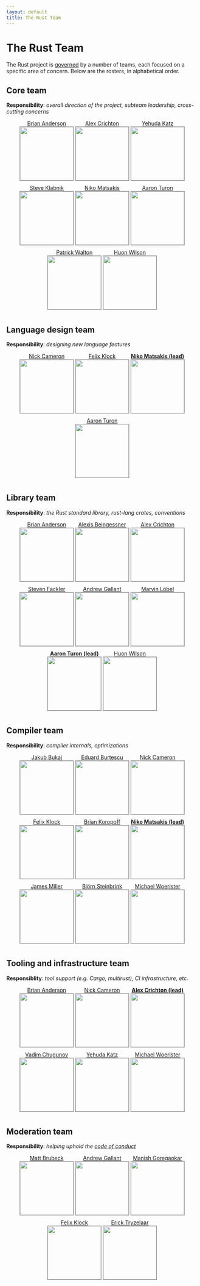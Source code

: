 ```yaml
---
layout: default
title: The Rust Team
---
```


<style type="text/css">
.headshot {
  border: 1px solid #888;
  margin-bottom: 10px;
  width: 140px;
}

.person {
  display: inline-block;
}
.lead {
  font-weight: bold;
}

.headshots {
  text-align: center;
  margin: 0px auto;
  padding: 0;
  width: 700px;
  max-width: 100%;
  list-style: none;
}
</style>

# The Rust Team

The Rust project is [governed](https://github.com/rust-lang/rfcs/pull/1068) by a
number of teams, each focused on a specific area of concern. Below are the
rosters, in alphabetical order.

## Core team

**Responsibility**: *overall direction of the project, subteam leadership, cross-cutting concerns*

<ul class="headshots">
  <li class="person"><a href="https://github.com/brson/">Brian Anderson<br/>
      <img class="headshot" src="https://avatars.githubusercontent.com/brson"></a></li>
  <li class="person"><a href="https://github.com/alexcrichton/">Alex Crichton<br/>
      <img class="headshot" src="https://avatars.githubusercontent.com/alexcrichton"></a></li>
  <li class="person"><a href="https://github.com/wycats/">Yehuda Katz<br/>
      <img class="headshot" src="https://avatars.githubusercontent.com/wycats"></a></li>
  <li class="person"><a href="https://github.com/steveklabnik/">Steve Klabnik<br/>
      <img class="headshot" src="https://avatars.githubusercontent.com/steveklabnik"></a></li>
  <li class="person"><a href="https://github.com/nikomatsakis/">Niko Matsakis<br/>
      <img class="headshot" src="https://avatars.githubusercontent.com/nikomatsakis"></a></li>
  <li class="person"><a href="https://github.com/aturon/">Aaron Turon<br/>
      <img class="headshot" src="https://avatars.githubusercontent.com/aturon"></a></li>
  <li class="person"><a href="https://github.com/pcwalton/">Patrick Walton<br/>
      <img class="headshot" src="https://avatars.githubusercontent.com/pcwalton"></a></li>
  <li class="person"><a href="https://github.com/huonw/">Huon Wilson<br/>
      <img class="headshot" src="https://avatars.githubusercontent.com/huonw"></a></li>
</ul>

## Language design team

**Responsibility**: *designing new language features*

<ul class="headshots">
  <li class="person"><a href="https://github.com/nrc/">Nick Cameron<br/>
      <img class="headshot" src="https://avatars.githubusercontent.com/nrc"></a></li>
  <li class="person"><a href="https://github.com/pnkfelix/">Felix Klock<br/>
      <img class="headshot" src="https://avatars.githubusercontent.com/pnkfelix"></a></li>
  <li class="person lead"><a href="https://github.com/nikomatsakis/">Niko Matsakis (lead)<br/>
      <img class="headshot" src="https://avatars.githubusercontent.com/nikomatsakis"></a></li>
  <li class="person"><a href="https://github.com/aturon/">Aaron Turon<br/>
      <img class="headshot" src="https://avatars.githubusercontent.com/aturon"></a></li>
</ul>

## Library team

**Responsibility**: *the Rust standard library, rust-lang crates, conventions*

<ul class="headshots">
  <li class="person"><a href="https://github.com/brson/">Brian Anderson<br/>
      <img class="headshot" src="https://avatars.githubusercontent.com/brson"></a></li>
  <li class="person"><a href="https://github.com/Gankro/">Alexis Beingessner<br/>
      <img class="headshot" src="https://avatars.githubusercontent.com/Gankro"></a></li>
  <li class="person"><a href="https://github.com/alexcrichton/">Alex Crichton<br/>
      <img class="headshot" src="https://avatars.githubusercontent.com/alexcrichton"></a></li>
  <li class="person"><a href="https://github.com/sfackler/">Steven Fackler<br/>
      <img class="headshot" src="https://avatars.githubusercontent.com/sfackler"></a></li>
  <li class="person"><a href="https://github.com/BurntSushi/">Andrew Gallant<br/>
      <img class="headshot" src="https://avatars.githubusercontent.com/BurntSushi"></a></li>
  <li class="person"><a href="https://github.com/Kimundi/">Marvin Löbel<br/>
      <img class="headshot" src="https://avatars.githubusercontent.com/Kimundi"></a></li>
  <li class="person lead"><a href="https://github.com/aturon/">Aaron Turon (lead)<br/>
      <img class="headshot" src="https://avatars.githubusercontent.com/aturon"></a></li>
  <li class="person"><a href="https://github.com/huonw/">Huon Wilson<br/>
      <img class="headshot" src="https://avatars.githubusercontent.com/huonw"></a></li>
</ul>

## Compiler team

**Responsibility**: *compiler internals, optimizations*

<ul class="headshots">
  <li class="person"><a href="https://github.com/jakub-/">Jakub Bukaj<br/>
      <img class="headshot" src="https://avatars.githubusercontent.com/jakub-"></a></li>
  <li class="person"><a href="https://github.com/eddyb/">Eduard Burtescu<br/>
      <img class="headshot" src="https://avatars.githubusercontent.com/eddyb"></a></li>
  <li class="person"><a href="https://github.com/nrc/">Nick Cameron<br/>
      <img class="headshot" src="https://avatars.githubusercontent.com/nrc"></a></li>
  <li class="person"><a href="https://github.com/pnkfelix/">Felix Klock<br/>
      <img class="headshot" src="https://avatars.githubusercontent.com/pnkfelix"></a></li>
  <li class="person"><a href="https://github.com/bkoropoff/">Brian Koropoff<br/>
      <img class="headshot" src="https://avatars.githubusercontent.com/bkoropoff"></a></li>
  <li class="person lead"><a href="https://github.com/nikomatsakis/">Niko Matsakis (lead)<br/>
      <img class="headshot" src="https://avatars.githubusercontent.com/nikomatsakis"></a></li>
  <li class="person"><a href="https://github.com/aatch/">James Miller<br/>
      <img class="headshot" src="https://avatars.githubusercontent.com/aatch"></a></li>
  <li class="person"><a href="https://github.com/doliash/">Björn Steinbrink<br/>
      <img class="headshot" src="https://avatars.githubusercontent.com/doliash"></a></li>
  <li class="person"><a href="https://github.com/michaelwoerister/">Michael Woerister<br/>
      <img class="headshot" src="https://avatars.githubusercontent.com/michaelwoerister"></a></li>
</ul>

## Tooling and infrastructure team

**Responsiblity**: *tool support (e.g. Cargo, multirust), CI infrastructure, etc.*

<ul class="headshots">
  <li class="person"><a href="https://github.com/brson/">Brian Anderson<br/>
      <img class="headshot" src="https://avatars.githubusercontent.com/brson"></a></li>
  <li class="person"><a href="https://github.com/nrc/">Nick Cameron<br/>
      <img class="headshot" src="https://avatars.githubusercontent.com/nrc"></a></li>
  <li class="person lead"><a href="https://github.com/alexcrichton/">Alex Crichton (lead)<br/>
      <img class="headshot" src="https://avatars.githubusercontent.com/alexcrichton"></a></li>
  <li class="person"><a href="https://github.com/vadimcn/">Vadim Chugunov<br/>
      <img class="headshot" src="https://avatars.githubusercontent.com/vadimcn"></a></li>
  <li class="person"><a href="https://github.com/wycats/">Yehuda Katz<br/>
      <img class="headshot" src="https://avatars.githubusercontent.com/wycats"></a></li>
  <li class="person"><a href="https://github.com/michaelwoerister/">Michael Woerister<br/>
      <img class="headshot" src="https://avatars.githubusercontent.com/michaelwoerister"></a></li>
</ul>

## Moderation team

**Responsibility**: *helping uphold the [code of conduct](http://www.rust-lang.org/conduct.html)*

<ul class="headshots">
  <li class="person"><a href="https://github.com/mbrubeck/">Matt Brubeck<br/>
      <img class="headshot" src="https://avatars.githubusercontent.com/mbrubeck"></a></li>
  <li class="person"><a href="https://github.com/BurntSushi/">Andrew Gallant<br/>
      <img class="headshot" src="https://avatars.githubusercontent.com/BurntSushi"></a></li>
  <li class="person"><a href="https://github.com/manishearth/">Manish Goregaokar<br/>
      <img class="headshot" src="https://avatars.githubusercontent.com/manishearth"></a></li>
  <li class="person"><a href="https://github.com/pnkfelix/">Felix Klock<br/>
      <img class="headshot" src="https://avatars.githubusercontent.com/pnkfelix"></a></li>
  <li class="person"><a href="https://github.com/erickt/">Erick Tryzelaar<br/>
      <img class="headshot" src="https://avatars.githubusercontent.com/erickt"></a></li>
</ul>
